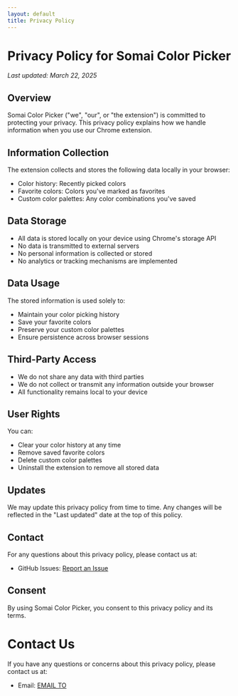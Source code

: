 ```yaml
---
layout: default
title: Privacy Policy
---
```


# Privacy Policy for Somai Color Picker

*Last updated: March 22, 2025*

## Overview
Somai Color Picker ("we", "our", or "the extension") is committed to protecting your privacy. This privacy policy explains how we handle information when you use our Chrome extension.

## Information Collection
The extension collects and stores the following data locally in your browser:
- Color history: Recently picked colors
- Favorite colors: Colors you've marked as favorites
- Custom color palettes: Any color combinations you've saved

## Data Storage
- All data is stored locally on your device using Chrome's storage API
- No data is transmitted to external servers
- No personal information is collected or stored
- No analytics or tracking mechanisms are implemented

## Data Usage
The stored information is used solely to:
- Maintain your color picking history
- Save your favorite colors
- Preserve your custom color palettes
- Ensure persistence across browser sessions

## Third-Party Access
- We do not share any data with third parties
- We do not collect or transmit any information outside your browser
- All functionality remains local to your device

## User Rights
You can:
- Clear your color history at any time
- Remove saved favorite colors
- Delete custom color palettes
- Uninstall the extension to remove all stored data

## Updates
We may update this privacy policy from time to time. Any changes will be reflected in the "Last updated" date at the top of this policy.

## Contact
For any questions about this privacy policy, please contact us at:
- GitHub Issues: [Report an Issue](https://github.com/skbhati199/somai-color-picker-docs/issues)

## Consent
By using Somai Color Picker, you consent to this privacy policy and its terms.

# Contact Us
If you have any questions or concerns about this privacy policy, please contact us at:
- Email:  [EMAIL TO](mailto:skbhati1199@gmail.com)
